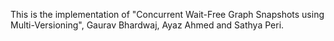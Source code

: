 This is the implementation of "Concurrent Wait-Free Graph Snapshots using Multi-Versioning", Gaurav Bhardwaj, Ayaz Ahmed and Sathya Peri.
